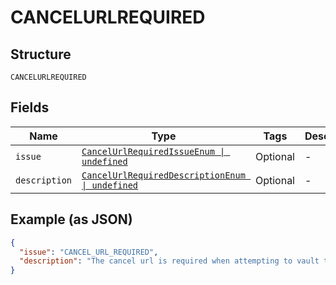 
# CANCELURLREQUIRED

## Structure

`CANCELURLREQUIRED`

## Fields

| Name | Type | Tags | Description |
|  --- | --- | --- | --- |
| `issue` | [`CancelUrlRequiredIssueEnum \| undefined`](../../doc/models/cancel-url-required-issue-enum.md) | Optional | - |
| `description` | [`CancelUrlRequiredDescriptionEnum \| undefined`](../../doc/models/cancel-url-required-description-enum.md) | Optional | - |

## Example (as JSON)

```json
{
  "issue": "CANCEL_URL_REQUIRED",
  "description": "The cancel url is required when attempting to vault this source."
}
```

